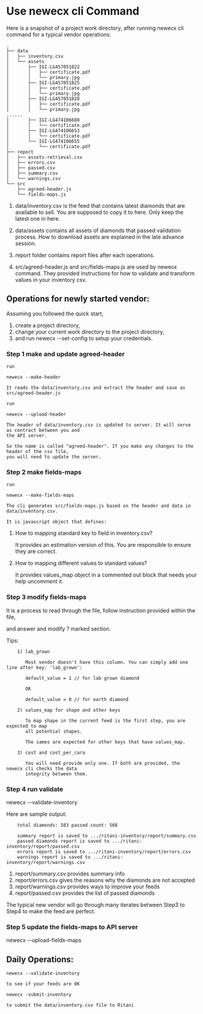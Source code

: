 # Use newecx cli Command

Here is a snapshot of a project work directory, after running newecx cli command for a typical vendor operations:

    .
    ├── data
    │   ├── inventory.csv
    │   └── assets
    │       ├── IGI-LG457051822
    │       │   ├── certificate.pdf
    │       │   └── primary.jpg
    │       ├── IGI-LG457051825
    │       │   ├── certificate.pdf
    │       │   └── primary.jpg
    │       ├── IGI-LG457051828
    │       │   ├── certificate.pdf
    │       │   └── primary.jpg
    ......
    │       ├── IGI-LG474106608
    │       │   └── certificate.pdf
    │       ├── IGI-LG474106653
    │       │   └── certificate.pdf
    │       └── IGI-LG474106655
    │           └── certificate.pdf
    ├── report
    │   ├── assets-retrieval.csv
    │   ├── errors.csv
    │   ├── passed.csv
    │   ├── summary.csv
    │   └── warnings.csv
    └── src
        ├── agreed-header.js
        └── fields-maps.js

1. data/inventory.csv is the feed that contains latest diamonds that are available to sell. You are supposed to copy it to here. Only keep the latest one in here.

2. data/assets contains all assets of diamonds that passed validation process. How to download assets are explained in the late advance session. 

3. report folder contains report files after each operations.

4. src/agreed-header.js and src/fields-maps.js are used by newecx command. They provided instructions for how to validate and transform values in your inventory csv.

## Operations for newly started vendor:

Assuming you followed the quick start, 

1. create a project directory, 
2. change your current work directory to the project directory, 
3. and run newecx --set-config to setup your credentials.

### Step 1 make and update agreed-header

    run

    newecx --make-header

    It reads the data/inventory.csv and extract the header and save as src/agreed-header.js

    run

    newecx --upload-header

    The header of data/inventory.csv is updated to server. It will serve as contract between you and 
    the API server. 
    
    So the name is called "agreed-header". If you make any changes to the header of the csv file, 
    you will need to update the server.

### Step 2 make fields-maps

    run

    newecx --make-fields-maps

    The cli generates src/fields-maps.js based on the header and data in data/inventory.csv. 
    
    It is javascript object that defines:

1. How to mapping standard key to field in inventory.csv? 

    It provides an estimation version of this. You are responsible to ensure they are correct.

2. How to mapping different values to standard values? 

    It provides values_map object in a commented out block that needs your help uncomment it.

### Step 3 modify fields-maps

   It is a process to read through the file, follow instruction provided within the file, 
   
   and answer and modify ? marked section.

   Tips:

        1) lab_grown

           Most vendor doesn't have this column. You can simply add one line after key: 'lab_grown':

           default_value = 1 // for lab grown diamond

           OR

           default_value = 0 // for earth diamond

        2) values_map for shape and other keys

           To map shape in the current feed is the first step, you are expected to map 
           all potential shapes.

           The sames are expected for other keys that have values_map.

        3) cost and cost_per_cara

           You will need provide only one. If both are provided, the newecx cli checks the data 
           integrity between them.

### Step 4 run validate

   newecx --validate-inventory

   Here are sample output:

        total diamonds: 583 passed count: 568

        summary report is saved to .../ritani-inventory/report/summary.csv
        passed diamonds report is saved to .../ritani-inventory/report/passed.csv
        errors report is saved to .../ritani-inventory/report/errors.csv
        warnings report is saved to .../ritani-inventory/report/warnings.csv
    
   1) report/summary.csv provides summary info
   2) report/errors.csv gives the reasons why the diamonds are not accepted
   3) report/warnings.csv provides ways to improve your feeds
   4) report/passed.csv provides the list of passed diamonds

   The typical new vendor will go through many iterates between Step3 to Step4 
   to make the feed are perfect.

### Step 5 update the fields-maps to API server

   newecx --upload-fields-maps

## Daily Operations:

    newecx --validate-inventory

    to see if your feeds are OK

    newecx -submit-inventory

    to submit the data/inventory.csv file to Ritani


